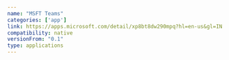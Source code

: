 ```yaml
---
name: "MSFT Teams"
categories: ['app']
link: https://apps.microsoft.com/detail/xp8bt8dw290mpq?hl=en-us&gl=IN
compatibility: native
versionFrom: "0.1"
type: applications
---
```



